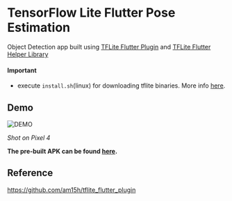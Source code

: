 # TensorFlow Lite Flutter Pose Estimation

Object Detection app built using [TFLite Flutter Plugin](https://github.com/am15h/tflite_flutter_plugin)
and [TFLite Flutter Helper Library](https://github.com/am15h/tflite_flutter_helper)

#### **Important**

* execute `install.sh`(linux) for downloading tflite binaries.
More info [here](https://github.com/am15h/tflite_flutter_plugin#important-initial-setup).

## Demo 

![DEMO](object_detection_demo.gif)

<i>Shot on Pixel 4</i>

<b>The pre-built APK can be found [here](https://drive.google.com/file/d/1QRdq28doFegBL8x7daaZ5ivwXDjslfkg/view?usp=sharing).</b>

## Reference 
https://github.com/am15h/tflite_flutter_plugin

